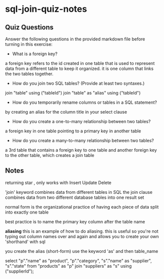 # sql-join-quiz-notes

## Quiz Questions

Answer the following questions in the provided markdown file before turning in this exercise:

- What is a foreign key?

a foreign key refers to the id created in one table that is used to represent data from a different table to keep it organized. it is one column that links the two tables together.

- How do you join two SQL tables? (Provide at least two syntaxes.)

join "table" using ("tableId")
join "table" as "alias" using ("tableId")

- How do you temporarily rename columns or tables in a SQL statement?

by creating an alias for the column title in your select clause

- How do you create a one-to-many relationship between two tables?

a foreign key in one table pointing to a primary key in another table

- How do you create a many-to-many relationship between two tables?

a 3rd table that contains a foreign key to one table and another foreign key to the other table, which creates a join table

## Notes

returning star , only works with Insert Update Delete

'join' keyword combines data from different tables in SQL
the join clause combines data from two different database tables into one result set

normal form is the organizational practice of having each piece of data split into exactly one table

best practice is to name the primary key column after the table name

**aliasing**
this is an example of how to do aliasing. this is useful so you're not typing out column names over and again and allows you to create your own 'shorthand' with sql

you create the alias (short-form) use the keyword 'as' and then table_name

select "p"."name" as "product",
"p"."category",
"s"."name" as "supplier",
"s"."state"
from "products" as "p"
join "suppliers" as "s" using ("supplierId");

